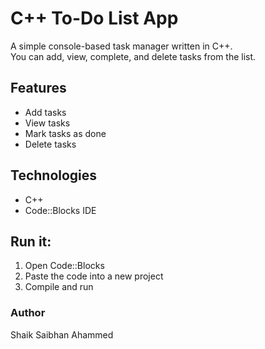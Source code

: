 # C++ To-Do List App

A simple console-based task manager written in C++.  
You can add, view, complete, and delete tasks from the list.

## Features
- Add tasks
- View tasks
- Mark tasks as done
- Delete tasks

## Technologies
- C++
- Code::Blocks IDE

## Run it:
1. Open Code::Blocks
2. Paste the code into a new project
3. Compile and run

### Author
Shaik Saibhan Ahammed
